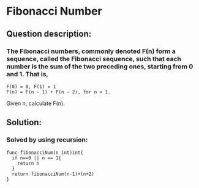 # Fibonacci Number

## Question description:
### The Fibonacci numbers, commonly denoted F(n) form a sequence, called the Fibonacci sequence, such that each number is the sum of the two preceding ones, starting from 0 and 1. That is,

```
F(0) = 0, F(1) = 1
F(n) = F(n - 1) + F(n - 2), for n > 1.
```
Given n, calculate F(n).

## Solution:
### Solved by using recursion:
```
func fibonacciNum(n int)int{
  if n==0 || n == 1{
    return n
  }
  return fibonacciNum(n-1)+(n+2)
}
```
